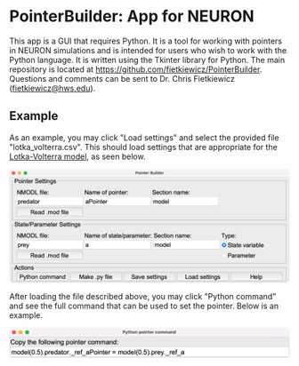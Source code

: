 # PointerBuilder: App for NEURON
This app is a GUI that requires Python. It is a tool for working with pointers in NEURON simulations and is intended for users who wish to work with the Python language. It is written using the Tkinter library for Python. The main repository is located at https://github.com/fietkiewicz/PointerBuilder. Questions and comments can be sent to Dr. Chris Fietkiewicz (fietkiewicz@hws.edu).

## Example
As an example, you may click "Load settings" and select the provided file "lotka_volterra.csv". This should load settings that are appropriate for the [Lotka-Volterra model](https://github.com/fietkiewicz/PointerBuilder/tree/main/Models/1-LotkaVolterra/Neuron), as seen below.

![Python PointerBuilder](Example1.png)

After loading the file described above, you may click "Python command" and see the full command that can be used to set the pointer. Below is an example.

![Python setpointer command](Example2.png)
